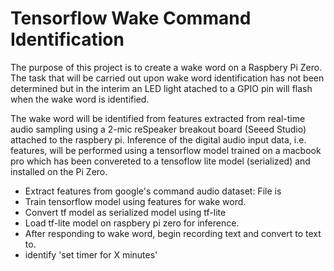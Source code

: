 # Tensorflow Wake Command Identification   

The purpose of this project is to create a wake word on a Raspbery Pi Zero. The task that will be carried out upon wake word identification has not been determined but in the interim an LED light atached to a GPIO pin will flash when the wake word is identified.  

The wake word will be identified from features extracted from real-time audio sampling using a 2-mic reSpeaker breakout board (Seeed Studio) attached to the raspbery pi. Inference of the digital audio input data, i.e. features, will be performed using a tensorflow model trained on a macbook pro which has been convereted to a tensoflow lite model (serialized) and installed on the Pi Zero.    


- Extract features from google's command audio dataset: File is  
- Train tensorflow model using features for wake word.
- Convert tf model as serialized model using tf-lite
- Load tf-lite model on raspbery pi zero for inference.
- After responding to wake word, begin recording text and convert to text to.
- identify 'set timer for X minutes'


 
